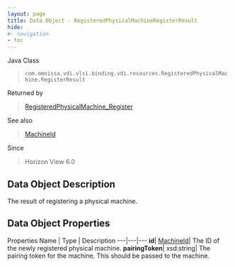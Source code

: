 ```yaml
---
layout: page
title: Data Object - RegisteredPhysicalMachineRegisterResult
hide:
#- navigation
- toc
---
```






Java Class
> `com.omnissa.vdi.vlsi.binding.vdi.resources.RegisteredPhysicalMachine.RegisterResult`

Returned by
> [RegisteredPhysicalMachine_Register](vdi.resources.RegisteredPhysicalMachine.md#register)

See also
> [MachineId](vdi.entity.MachineId.md)

Since
> Horizon View 6.0


## Data Object Description

The result of registering a physical machine.

## Data Object Properties
Properties
Name |  Type |  Description
---|---|---
**id**| [MachineId](vdi.entity.MachineId.md)|  The ID of the newly registered physical machine.
**pairingToken**|  xsd:string|  The pairing token for the machine. This should be passed to the machine.
 


 
